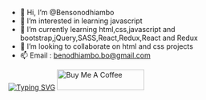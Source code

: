 - 👋 Hi, I’m @Bensonodhiambo
- 👀 I’m interested in learning javascript
- 🌱 I’m currently learning html,css,javascript and bootstrap,jQuery,SASS,React,Redux,React and Redux
- 💞️ I’m looking to collaborate on html and css projects
- 📫 Email : benodhiambo.bo@gmail.com

<!---
Bensonodhiambo/Bensonodhiambo is a ✨ special ✨ repository because its `README.md` (this file) appears on your GitHub profile.
You can click the Preview link to take a look at your changes.
--->
[![Typing SVG](https://readme-typing-svg.demolab.com?font=Fira+Code&pause=1000&width=435&lines=Benson+is+waiting...jump+in)](https://git.io/typing-svg)
<a href="mailto:benodhiambo.bo@gmail.com" target="_blank"><img src="https://cdn.buymeacoffee.com/buttons/default-orange.png" alt="Buy Me A Coffee" height="41" width="174"></a>
